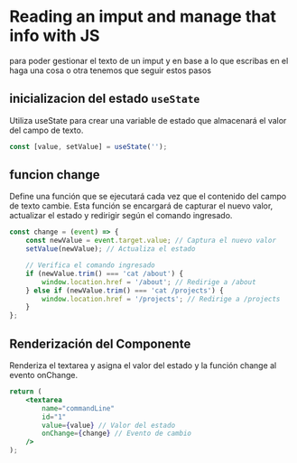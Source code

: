 # Reading an imput and manage that info with JS
para poder gestionar el texto de un imput y en base a lo que escribas en el haga una cosa o otra tenemos que seguir estos pasos
## inicializacion del estado ```useState```
Utiliza useState para crear una variable de estado que almacenará el valor del campo de texto.
```jsx
const [value, setValue] = useState('');
```
## funcion change

Define una función que se ejecutará cada vez que el contenido del campo de texto cambie. Esta función se encargará de capturar el nuevo valor, actualizar el estado y redirigir según el comando ingresado.
```jsx
const change = (event) => {
    const newValue = event.target.value; // Captura el nuevo valor
    setValue(newValue); // Actualiza el estado

    // Verifica el comando ingresado
    if (newValue.trim() === 'cat /about') {
        window.location.href = '/about'; // Redirige a /about
    } else if (newValue.trim() === 'cat /projects') {
        window.location.href = '/projects'; // Redirige a /projects
    }
};

```

##  Renderización del Componente
Renderiza el textarea y asigna el valor del estado y la función change al evento onChange.

```jsx
return (
    <textarea
        name="commandLine"
        id="1"
        value={value} // Valor del estado
        onChange={change} // Evento de cambio
    />
);

```